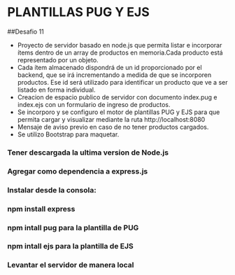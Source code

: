 # PLANTILLAS PUG Y EJS
##Desafio 11

* Proyecto de servidor basado en node.js que permita listar e incorporar ítems dentro de un array de productos en memoria.Cada producto está representado por un objeto.
* Cada ítem almacenado dispondrá de un id proporcionado por el backend, que se irá incrementando a medida de que se incorporen productos. Ese id será utilizado para identificar un producto que ve a ser listado en forma individual.
* Creacion de espacio publico de servidor con documento index.pug e index.ejs con un formulario de ingreso de productos.
* Se incorporo y se configuro el motor de plantillas PUG y EJS para que permita cargar y visualizar mediante la ruta http://localhost:8080 
* Mensaje de aviso previo en caso de no tener productos cargados.
* Se utilizo Bootstrap para maquetar.

### Tener descargada la ultima version de Node.js
### Agregar como dependencia a express.js
### Instalar desde la consola: 
### npm install express
### npm intall pug para la plantilla de PUG
### npm intall ejs para la plantilla de EJS
### Levantar el servidor de manera local
